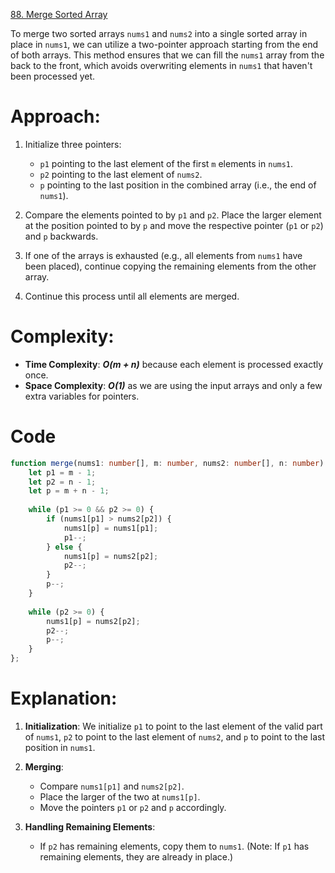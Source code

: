 [88. Merge Sorted Array](https://leetcode.com/problems/merge-sorted-array/)

To merge two sorted arrays `nums1` and `nums2` into a single sorted array in place in `nums1`, we can utilize a two-pointer approach starting from the end of both arrays. This method ensures that we can fill the `nums1` array from the back to the front, which avoids overwriting elements in `nums1` that haven't been processed yet.

# Approach:
1. Initialize three pointers:
   - `p1` pointing to the last element of the first `m` elements in `nums1`.
   - `p2` pointing to the last element of `nums2`.
   - `p` pointing to the last position in the combined array (i.e., the end of `nums1`).

2. Compare the elements pointed to by `p1` and `p2`. Place the larger element at the position pointed to by `p` and move the respective pointer (`p1` or `p2`) and `p` backwards.

3. If one of the arrays is exhausted (e.g., all elements from `nums1` have been placed), continue copying the remaining elements from the other array.

4. Continue this process until all elements are merged.

# Complexity:
- **Time Complexity**: ***O(m + n)*** because each element is processed exactly once.
- **Space Complexity**: ***O(1)*** as we are using the input arrays and only a few extra variables for pointers.

# Code
```typescript
function merge(nums1: number[], m: number, nums2: number[], n: number): void {
    let p1 = m - 1;
    let p2 = n - 1;
    let p = m + n - 1;
    
    while (p1 >= 0 && p2 >= 0) {
        if (nums1[p1] > nums2[p2]) {
            nums1[p] = nums1[p1];
            p1--;
        } else {
            nums1[p] = nums2[p2];
            p2--;
        }
        p--;
    }
    
    while (p2 >= 0) {
        nums1[p] = nums2[p2];
        p2--;
        p--;
    }
};

```

# Explanation:
1. **Initialization**: We initialize `p1` to point to the last element of the valid part of `nums1`, `p2` to point to the last element of `nums2`, and `p` to point to the last position in `nums1`.

2. **Merging**: 
   - Compare `nums1[p1]` and `nums2[p2]`.
   - Place the larger of the two at `nums1[p]`.
   - Move the pointers `p1` or `p2` and `p` accordingly.

3. **Handling Remaining Elements**:
   - If `p2` has remaining elements, copy them to `nums1`. (Note: If `p1` has remaining elements, they are already in place.)